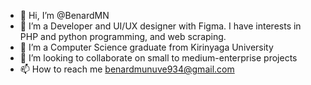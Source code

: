 - 👋 Hi, I’m @BenardMN
- 👀 I’m  a Developer and UI/UX designer with Figma. I have interests in PHP and python programming, and web scraping.
- 🌱 I’m a Computer Science graduate from Kirinyaga University
- 💞️ I’m looking to collaborate on small to medium-enterprise projects
- 📫 How to reach me benardmunuve934@gmail.com

<!---
BenardMN/BenardMN is a ✨ special ✨ repository because its `README.md` (this file) appears on your GitHub profile.
You can click the Preview link to take a look at your changes.
--->
